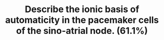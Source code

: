 ---
title: "Describe the ionic basis of automaticity in the pacemaker cells of the sino-atrial node. (61.1%)"
entityType: SAQ
exam: PEX
college: ANZCA
year: 2022
sitting: B
question: 11
passRate: 61
EC_expectedDomains:
- "The domains assessed and the expectations for a pass mark were published in the corresponding exam report and remain unchanged."
EC_extraCredit:
- "This question was most recently asked in the 2020.1 primary exam."
EC_errorsCommon:
- "Most candidates were able to pass this question (and there were a handful of exceptionally good answers), however the pass rate was lower this time compared to 2020.1."
- "describing the sino-atrial node action potential (often correctly and in intricate detail) without any mention of automaticity or the factors affecting it"
- "imprecise or incorrect definitions of automaticity"
- "factual errors with regards to the various phases, ion channels and direction of ion fluxes"
- "addressing irrelevant topics (e.g. the resting membrane potential)"
- "referring to phase 4 as having a “wandering baseline” (as opposed to a spontaneous and gradual depolarization)"
- "simplistic explanations for factors affecting automaticity (e.g. writing “SNS increases HR”)"
---